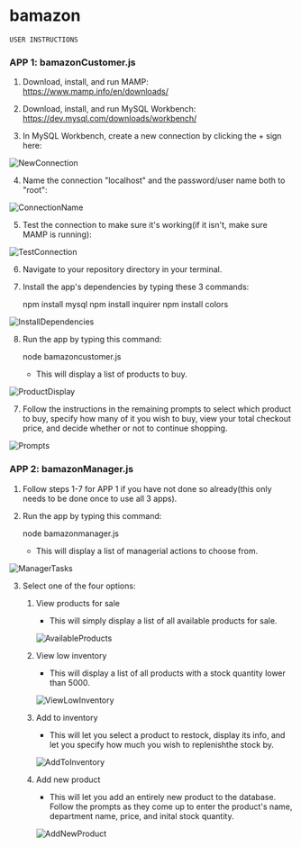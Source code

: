 # bamazon

`USER INSTRUCTIONS`

### APP 1: bamazonCustomer.js ###

1. Download, install, and run MAMP: https://www.mamp.info/en/downloads/

2. Download, install, and run MySQL Workbench: https://dev.mysql.com/downloads/workbench/

3. In MySQL Workbench, create a new connection by clicking the + sign here:

![NewConnection](https://puu.sh/CEBP2.png)

4. Name the connection "localhost" and the password/user name both to "root":

![ConnectionName](https://puu.sh/CEBT2.png)

5. Test the connection to make sure it's working(if it isn't, make sure MAMP is running):

![TestConnection](https://puu.sh/CEBTB.png)

6. Navigate to your repository directory in your terminal.

7. Install the app's dependencies by typing these 3 commands:

    npm install mysql
    npm install inquirer
    npm install colors

![InstallDependencies](https://puu.sh/CEBXX.png)

8. Run the app by typing this command:

    node bamazoncustomer.js

    * This will display a list of products to buy.

![ProductDisplay](https://puu.sh/CEC0B.png)

7. Follow the instructions in the remaining prompts to select which product to buy, specify how many
of it you wish to buy, view your total checkout price, and decide whether or not to continue shopping.

![Prompts](https://puu.sh/CEC5l.png)


### APP 2: bamazonManager.js ###

1. Follow steps 1-7 for APP 1 if you have not done so already(this only needs to be done once to use all 3 apps).

2. Run the app by typing this command:

    node bamazonmanager.js

    * This will display a list of managerial actions to choose from.

![ManagerTasks](https://puu.sh/CG6wF.png)

3. Select one of the four options:

    1. View products for sale

        * This will simply display a list of all available products for sale.

        ![AvailableProducts](https://puu.sh/CG6zx.png)

    2. View low inventory

        * This will display a list of all products with a stock quantity lower than 5000.

        ![ViewLowInventory](https://puu.sh/CG6Bh.png)
        
    3. Add to inventory

        * This will let you select a product to restock, display its info, and let you specify how much 
        you wish to replenishthe stock by.

        ![AddToInventory](https://puu.sh/CG6EP.png)

    4. Add new product

        * This will let you add an entirely new product to the database. Follow the prompts as they come up 
        to enter the product's name, department name, price, and inital stock quantity.

        ![AddNewProduct](https://puu.sh/CG6Hi.png)